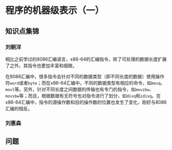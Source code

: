 # 程序的机器级表示（一）

## 知识点集锦

### 刘朝洋

相比之前学过的8086汇编语言，x86-64的汇编指令，除了可处理的数据长度扩展了之外，其指令也更加丰富和细致。

在8086汇编中，很多指令会针对不同的数据类型（即不同长度的数据）使用操作符`word`或者`byte`；而在x86-64汇编中，不同的数据类型有相应的命令，如`movq`、`movl`等。另外，针对不同长度之间数据的传输也有专门的指令，如`movzbw`、`movsbw`等；而且，根据数据有无符号也对指令进行了划分，如`divq`和`idivq`。在x86-64汇编中，指令的源操作数和目的操作数的位置也发生了变化，刚好与8086汇编的相反。

### 刘惠森

## 问题
